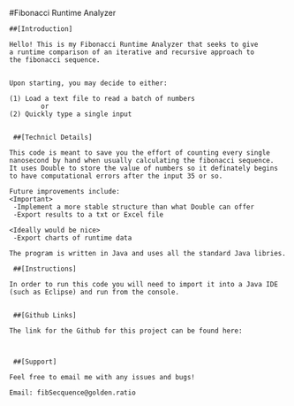    #Fibonacci Runtime Analyzer

    ##[Introduction]
	
	Hello! This is my Fibonacci Runtime Analyzer that seeks to give 
	a runtime comparison of an iterative and recursive approach to 
	the fibonacci sequence. 
	
	
	Upon starting, you may decide to either:
	
	(1) Load a text file to read a batch of numbers
			or
	(2) Quickly type a single input 


     ##[Technicl Details]
	
	This code is meant to save you the effort of counting every single
	nanosecond by hand when usually calculating the fibonacci sequence.
	It uses Double to store the value of numbers so it definately begins
	to have computational errors after the input 35 or so.

	Future improvements include:
	<Important>
	 -Implement a more stable structure than what Double can offer
	 -Export results to a txt or Excel file
	
	<Ideally would be nice>
	 -Export charts of runtime data

	The program is written in Java and uses all the standard Java libries.

     ##[Instructions]
	
	In order to run this code you will need to import it into a Java IDE
	(such as Eclipse) and run from the console.

	
     ##[Github Links]
	
	The link for the Github for this project can be found here:

	

     ##[Support]
	
	Feel free to email me with any issues and bugs!

	Email: fibSecquence@golden.ratio
